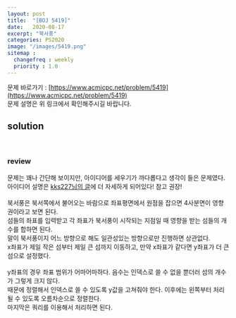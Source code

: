 ```yaml
---
layout: post
title:  "[BOJ 5419]"
date:   2020-08-17
excerpt: "북서풍"
categories: PS2020
image: "/images/5419.png"
sitemap :
  changefreq : weekly
  priority : 1.0
---
```


문제 바로가기 : [https://www.acmicpc.net/problem/5419](https://www.acmicpc.net/problem/5419)<br>
문제 설명은 위 링크에서 확인해주시길 바랍니다.
<br>
## solution
<script src="https://gist.github.com/yooniversal/cec5857a093168e385a00af45d25e67f.js"></script>
<br>

### review
문제는 꽤나 간단해 보이지만, 아이디어를 세우기가 까다롭다고 생각이 들은 문제였다.<br>
아이디어 설명은 [kks227님의 글](http://kks227.blog.me/220907708368)에 더 자세하게 되어있다! 참고 권장!<br>
<br>
북서풍은 북서쪽에서 불어오는 바람으로 좌표평면에서 원점을 잡으면 4사분면이 영향권이라고 보면 된다.<br>
섬들의 좌표를 입력받고 각 좌표가 북서풍이 시작되는 지점일 때 영향을 받는 섬들의 개수를 합하면 된다.<br>
말이 북서풍이지 어느 방향으로 해도 일관성있는 방향으로만 진행하면 상관없다.<br>
x좌표가 제일 작은 섬부터 제일 큰 섬까지 이동하고, 만약 x좌표가 같다면 y좌표가 더 큰 섬으로 설정했다.<br>
<br>
y좌표의 경우 좌표 범위가 어마어마하다. 음수는 인덱스로 쓸 수 없을 뿐더러 섬의 개수가 그렇게 크지 않다.<br>
때문에 정렬해서 인덱스로 쓸 수 있도록 y값을 고쳐줘야 한다. 이후에는 왼쪽부터 처리될 수 있도록 오름차순으로 정렬한다.<br>
마지막은 쿼리를 이용해서 처리하면 된다.


<script src="https://utteranc.es/client.js"
        repo="yooniversal/blog-comments"
        issue-term="pathname"
        theme="github-light"
        crossorigin="anonymous"
        async>
</script>
